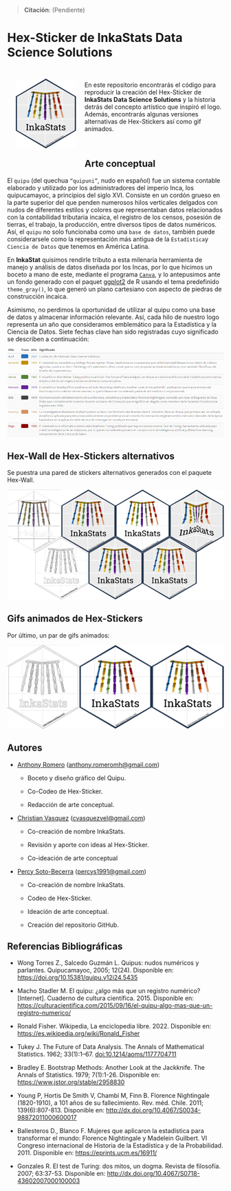 
<!-- README.md is generated from README.Rmd. Please edit that file -->

> **Citación**: (Pendiente)

# Hex-Sticker de InkaStats Data Science Solutions

<a href="https://github.com/psotob/InkaStat_HexSticker"><img src="stickers_png/logo-inkastats-official.png" align="left" width="140" hspace="20" vspace="25"/></a>

<br>

En este repositorio encontrarás el código para reproducir la creación
del Hex-Sticker de **InkaStats Data Science Solutions** y la historia
detrás del concepto artístico que inspiró el logo. Además, encontrarás
algunas versiones alternativas de Hex-Stickers así como gif animados.

<br>

## Arte conceptual

El `quipu` (del quechua `“quipuni”`, nudo en español) fue un sistema
contable elaborado y utilizado por los administradores del imperio Inca,
los quipucamayoc, a principios del siglo XVI. Consiste en un cordón
grueso en la parte superior del que penden numerosos hilos verticales
delgados con nudos de diferentes estilos y colores que representaban
datos relacionados con la contabilidad tributaria incaica, el registro
de los censos, posesión de tierras, el trabajo, la producción, entre
diversos tipos de datos numéricos. Así, el `quipu` no solo funcionaba
como una `base de datos`, también puede considerarsele como la
representación más antigua de la `Estadística`y `Ciencia de Datos` que
tenemos en América Latina.

En **InkaStat** quisimos rendirle tributo a esta milenaria herramienta
de manejo y análisis de datos diseñada por los Incas, por lo que hicimos
un boceto a mano de este, mediante el programa
[`Canva`](https://www.canva.com/es_419/), y lo antepusimos ante un fondo
generado con el paquet [ggplot2](https://ggplot2.tidyverse.org/) de R
usando el tema predefinido `theme_gray()`, lo que generó un plano
cartesiano con aspecto de piedras de construcción incaica.

Asimismo, no perdimos la oportunidad de utilizar al quipu como una base
de datos y almacenar información relevante. Así, cada hilo de nuestro
logo representa un año que consideramos emblemático para la Estadística
y la Ciencia de Datos. Siete fechas clave han sido registradas cuyo
significado se describen a continuación:

![](tables/table_concept_art.png)

## Hex-Wall de Hex-Stickers alternativos

Se puestra una pared de stickers alternativos generados con el paquete
Hex-Wall.

![](README_files/figure-gfm/unnamed-chunk-5-1.png)<!-- -->

## Gifs animados de Hex-Stickers

Por último, un par de gifs animados:

![](README_files/figure-gfm/unnamed-chunk-6-1.gif)<!-- -->

## Autores

-   [Anthony Romero](https://github.com/AnthonyRomeroC)
    (<anthony.romeromh@gmail.com>)

    -   Boceto y diseño gráfico del Quipu.

    -   Co-Codeo de Hex-Sticker.

    -   Redacción de arte conceptual.

-   [Christian Vasquez](https://github.com/cvasquezvel)
    (<cvasquezvel@gmail.com>)

    -   Co-creación de nombre InkaStats.

    -   Revisión y aporte con ideas al Hex-Sticker.

    -   Co-ideación de arte conceptual

-   [Percy Soto-Becerra](https://github.com/psotob)
    (<percys1991@gmail.com>)

    -   Co-creación de nombre InkaStats.

    -   Codeo de Hex-Sticker.

    -   Ideación de arte conceptual.

    -   Creación del repositorio GitHub.

## Referencias Bibliográficas

-   Wong Torres Z., Salcedo Guzmán L. Quipus: nudos numéricos y
    parlantes. Quipucamayoc, 2005; 12(24). Disponible en:
    <https://doi.org/10.15381/quipu.v12i24.5435>

-   Macho Stadler M. El quipu: ¿algo más que un registro numérico?
    \[Internet\]. Cuaderno de cultura científica. 2015. Disponible en:
    <https://culturacientifica.com/2015/09/16/el-quipu-algo-mas-que-un-registro-numerico/>

-   Ronald Fisher. Wikipedia, La enciclopedia libre. 2022. Disponible
    en: <https://es.wikipedia.org/wiki/Ronald_Fisher>

-   Tukey J. The Future of Data Analysis. The Annals of Mathematical
    Statistics. 1962; 33(1):1–67. <doi:10.1214/aoms/1177704711>

-   Bradley E. Bootstrap Methods: Another Look at the Jackknife. The
    Annals of Statistics. 1979; 7(1):1-26. Disponible en:
    <https://www.jstor.org/stable/2958830>

-   Young P, Hortis De Smith V, Chambi M, Finn B. Florence Nightingale
    (1820-1910), a 101 años de su fallecimiento. Rev. méd. Chile. 2011;
    139(6):807-813. Disponible en:
    <http://dx.doi.org/10.4067/S0034-98872011000600017>

-   Ballesteros D., Blanco F. Mujeres que aplicaron la estadística para
    transformar el mundo: Florence Nightingale y Madelein Guilbert. VI
    Congreso internacional de Historia de la Estadística y de la
    Probabilidad. 2011. Disponible en: <https://eprints.ucm.es/16911/>

-   Gonzales R. El test de Turing: dos mitos, un dogma. Revista de
    filosofía. 2007; 63:37-53. Disponible en:
    <http://dx.doi.org/10.4067/S0718-43602007000100003>
